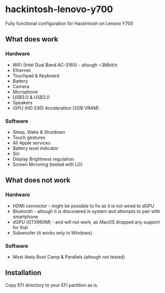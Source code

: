 # hackintosh-lenovo-y700
Fully functional configuration for Hackintosh on Lenovo Y700

## What does work

### Hardware
- WiFi (Intel Dual Band AC-3165) - altough ~3Mbit/s
- Ethernet
- Touchpad & Keyboard
- Battery
- Camera
- Microphone
- USB3.0 & USB2.0
- Speakers
- iGPU (HD 530) Acceleration (2GB VRAM)

### Software
- Sleep, Wake & Shutdown
- Touch gestures
- All Apple services
- Battery level indicator
- Siri
- Display Brightness regulation
- Screen Mirroring (tested with LG)

## What does not work

### Hardware
- HDMI connector - might be possible to fix as it is not wired to dGPU
- Bluetooth - altough it is discovered in system and attempts to pair with smartphone
- dGPU (GTX960M) - and will not work, as MacOS dropped any support for that
- Subwoofer (it works only in Windows)

### Software
- Most likely Boot Camp & Parallels (altough not tested)


## Installation
Copy EFI directory to your EFI partition as is.

